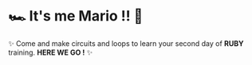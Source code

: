 #  🏎️  It's me Mario !! 🥀



✨  Come and make circuits and loops to learn your second day of  **RUBY**  training. **HERE WE GO !**  ✨